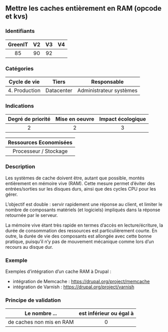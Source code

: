 ## Mettre les caches entièrement en RAM (opcode et kvs)

### Identifiants

| GreenIT |  V2  |  V3  |  V4  |
|:-------:|:----:|:----:|:----:|
|  85    | 90  | 92  |      |

### Catégories

| Cycle de vie |  Tiers  |  Responsable  |
|:---------:|:----:|:----:|
| 4. Production | Datacenter | Administrateur systèmes |

### Indications

| Degré de priorité |      Mise en oeuvre       |  Impact écologique    |
|:-------------------:|:-------------------------:|:---------------------:|
| 2 | 2 | 3 |

|Ressources Economisées                                      |
|:----------------------------------------------------------:|
| Processeur / Stockage   |

### Description

Les systèmes de cache doivent être, autant que possible, montés entièrement en mémoire vive (RAM). Cette mesure permet d’éviter des entrées/sorties sur les disques durs, ainsi que des cycles CPU pour les gérer.

L’objectif est double : servir rapidement une réponse au client, et limiter le nombre de composants matériels (et logiciels) impliqués dans la réponse retournée par le serveur.

La mémoire vive étant très rapide en termes d’accès en lecture/écriture, la durée de consommation des ressources est particulièrement courte. En outre, la durée de vie des composants est allongée avec cette bonne pratique, puisqu’il n’y pas de mouvement mécanique comme lors d’un recours au disque dur.

### Exemple

Exemples d’intégration d’un cache RAM à Drupal :
 - intégration de Memcache : https://drupal.org/project/memcache
 - intégration de Varnish : https://drupal.org/project/varnish

### Principe de validation

| Le nombre ...     | est inférieur ou égal à   |  
|-------------------|:-------------------------:|
| de caches non mis en RAM  | 0  |
